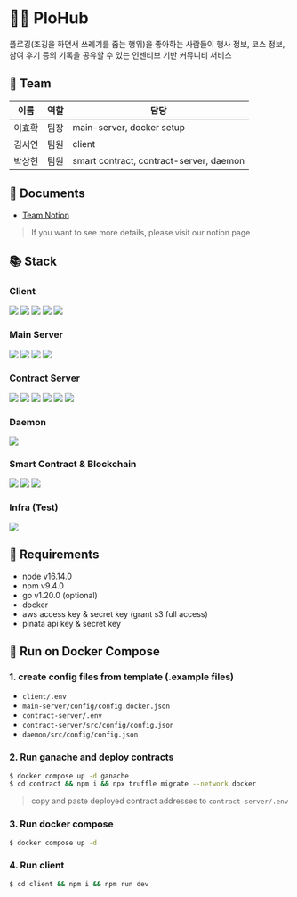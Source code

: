 # 🏃‍♀️ PloHub

플로깅(조깅을 하면서 쓰레기를 줍는 행위)을 좋아하는 사람들이 행사 정보, 코스 정보, 참여 후기 등의 기록을 공유할 수 있는 인센티브 기반 커뮤니티 서비스

## 🎪 Team

| 이름   | 역할 | 담당                                    |
| ------ | ---- | --------------------------------------- |
| 이효확 | 팀장 | main-server, docker setup               |
| 김서연 | 팀원 | client                                  |
| 박상현 | 팀원 | smart contract, contract-server, daemon |

## 📝 Documents

- [Team Notion](https://www.notion.so/Project-2-PloHub-BEB-09-Block-Panther-c8831e75e3ec457794d0b72bab9b4672)

> If you want to see more details, please visit our notion page

## 📚 Stack

### Client

<img src="https://img.shields.io/badge/JAVASCRIPT-F7DF1E?style=for-the-badge&logo=javascript&logoColor=black"> <img src="https://img.shields.io/badge/NEXT.JS-000000?style=for-the-badge&logo=next.js&logoColor=white"> <img src="https://img.shields.io/badge/AXIOS-5A29E4?style=for-the-badge&logo=axios&logoColor=white"> <img src="https://img.shields.io/badge/REDUX-764ABC?style=for-the-badge&logo=redux&logoColor=white"> <img src="https://img.shields.io/badge/Tailwind CSS-06B6D4?style=for-the-badge&logo=tailwind css&logoColor=white">

### Main Server

<img src="https://img.shields.io/badge/GO-00ADD8?style=for-the-badge&logo=go&logoColor=white"> <img src="https://img.shields.io/badge/jsonwebtokens-000000?style=for-the-badge&logo=jsonwebtokens&logoColor=white"> <img src="https://img.shields.io/badge/AMAZON S3-569A31?style=for-the-badge&logo=amazon s3&logoColor=white"> <img src="https://img.shields.io/badge/postgresql-4169E1?style=for-the-badge&logo=postgresql&logoColor=white">

### Contract Server

<img src="https://img.shields.io/badge/node.js-339933?style=for-the-badge&logo=node.js&logoColor=white"> <img src="https://img.shields.io/badge/express-000000?style=for-the-badge&logo=express&logoColor=white"> <img src="https://img.shields.io/badge/web3.js-F16822?style=for-the-badge&logo=web3.js&logoColor=white"> <img src="https://img.shields.io/badge/sequelize-52B0E7?style=for-the-badge&logo=sequelize&logoColor=white"> <img src="https://img.shields.io/badge/mysql-4479A1?style=for-the-badge&logo=mysql&logoColor=white"> <img src="https://img.shields.io/badge/pinata-000000?style=for-the-badge&logo=pinata&logoColor=white">

### Daemon

<img src="https://img.shields.io/badge/pm2-2B037A?style=for-the-badge&logo=pm2&logoColor=white">

### Smart Contract & Blockchain

<img src="https://img.shields.io/badge/Solidity-363636?style=for-the-badge&logo=solidity&logoColor=white"> <img src="https://img.shields.io/badge/Truffle-363636?style=for-the-badge&logo=truffle&logoColor=white"> <img src="https://img.shields.io/badge/Ganache-363636?style=for-the-badge&logo=ganache&logoColor=white">

### Infra (Test)

<img src="https://img.shields.io/badge/Docker-2496ED?style=for-the-badge&logo=docker&logoColor=white">

## 🛒 Requirements

- node v16.14.0
- npm v9.4.0
- go v1.20.0 (optional)
- docker
- aws access key & secret key (grant s3 full access)
- pinata api key & secret key

## 🐳 Run on Docker Compose

### 1. create config files from template (.example files)

- `client/.env`
- `main-server/config/config.docker.json`
- `contract-server/.env`
- `contract-server/src/config/config.json`
- `daemon/src/config/config.json`

### 2. Run ganache and deploy contracts

```bash
$ docker compose up -d ganache
$ cd contract && npm i && npx truffle migrate --network docker
```

> copy and paste deployed contract addresses to `contract-server/.env`

### 3. Run docker compose

```bash
$ docker compose up -d
```

### 4. Run client

```bash
$ cd client && npm i && npm run dev
```
